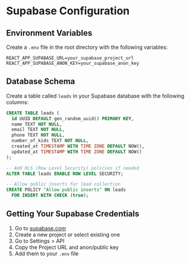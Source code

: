 # Supabase Configuration

## Environment Variables

Create a `.env` file in the root directory with the following variables:

```
REACT_APP_SUPABASE_URL=your_supabase_project_url
REACT_APP_SUPABASE_ANON_KEY=your_supabase_anon_key
```

## Database Schema

Create a table called `leads` in your Supabase database with the following columns:

```sql
CREATE TABLE leads (
  id UUID DEFAULT gen_random_uuid() PRIMARY KEY,
  name TEXT NOT NULL,
  email TEXT NOT NULL,
  phone TEXT NOT NULL,
  number_of_kids TEXT NOT NULL,
  created_at TIMESTAMP WITH TIME ZONE DEFAULT NOW(),
  updated_at TIMESTAMP WITH TIME ZONE DEFAULT NOW()
);

-- Add RLS (Row Level Security) policies if needed
ALTER TABLE leads ENABLE ROW LEVEL SECURITY;

-- Allow public inserts for lead collection
CREATE POLICY "Allow public inserts" ON leads
  FOR INSERT WITH CHECK (true);
```

## Getting Your Supabase Credentials

1. Go to [supabase.com](https://supabase.com)
2. Create a new project or select existing one
3. Go to Settings > API
4. Copy the Project URL and anon/public key
5. Add them to your `.env` file
